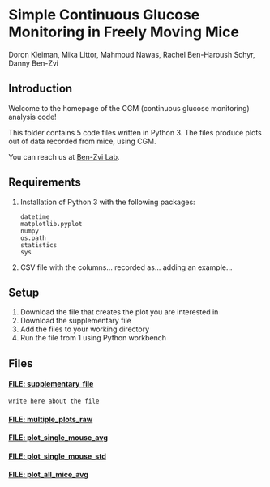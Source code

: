 # Simple Continuous Glucose Monitoring in Freely Moving Mice 

Doron Kleiman, Mika Littor, Mahmoud Nawas, Rachel Ben-Haroush Schyr, Danny Ben-Zvi 

## Introduction
Welcome to the homepage of the CGM (continuous glucose monitoring) analysis code!

This folder contains 5 code files written in Python 3.
The files produce plots out of data recorded from mice, using CGM.

You can reach us at [Ben-Zvi Lab](https://www.benzvilab.com/).

## Requirements 
1. Installation of Python 3 with the following packages:
    ```
   datetime
   matplotlib.pyplot
   numpy
   os.path
   statistics
   sys
   ```
2. CSV file with the columns... recorded as...
   adding an example...

## Setup
1. Download the file that creates the plot you are interested in 
2. Download the supplementary file 
3. Add the files to your working directory
4. Run the file from 1 using Python workbench 

## Files
#### [FILE: supplementary_file](supplementary_file.py)
    write here about the file
#### [FILE: multiple_plots_raw](multiple_plots_raw.py)
#### [FILE: plot_single_mouse_avg](plot_single_mouse_avg.py)
#### [FILE: plot_single_mouse_std](plot_single_mouse_std.py)
#### [FILE: plot_all_mice_avg](plot_all_mice_avg.py)

